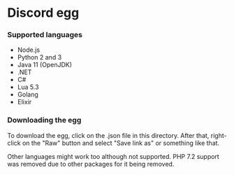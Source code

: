 # Discord egg

### Supported languages
- Node.js
- Python 2 and 3
- Java 11 (OpenJDK)
- .NET
- C#
- Lua 5.3
- Golang
- Elixir

### Downloading the egg
To download the egg, click on the .json file in this directory. After that, right-click on the "Raw" button and select "Save link as" or something like that.

Other languages might work too although not supported.
PHP 7.2 support was removed due to other packages for it being removed.
